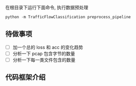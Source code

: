 <!--
 * @Author: WANG Maonan
 * @Date: 2020-12-15 19:40:58
 * @Description: 使用说明
 * @LastEditTime: 2021-02-02 16:47:08
-->

在根目录下运行下面命令, 执行数据预处理

```python
python -m TrafficFlowClassification preprocess_pipeline
```

## 待做事项

- [ ] 加一个总的 loss 和 acc 的变化趋势
- [ ] 分析一下 pcap 包含字节的数量
- [ ] 分析一下每一类文件包含的数量

## 代码框架介绍